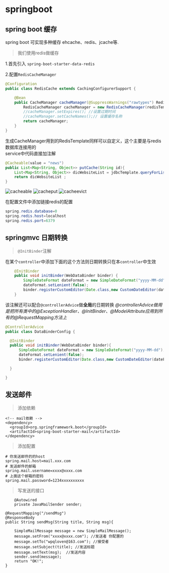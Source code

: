 # springboot

## spring boot 缓存

spring boot 可实现多种缓存 ehcache、redis、jcache等.

> 我们使用redis做缓存

1.首先引入 `spring-boot-starter-data-redis`

2.配置`RedisCacheManager`

```java
@Configuration
public class RedisCache extends CachingConfigurerSupport {

    @Bean
    public CacheManager cacheManager(@SuppressWarnings("rawtypes") RedisTemplate redisTemplate) {
        RedisCacheManager cacheManager = new RedisCacheManager(redisTemplate);
        //cacheManager.setExpires(); //设置过期时间
        //cacheManager.setCacheNames();// 设置缓存名称
        return cacheManager;
    }
}
```
生成CacheManager用到的RedisTemplate同样可以自定义，这个主要是与redis数据库连接用的  
service中代码直接加注解
```java
@Cacheable(value = "news")
public List<Map<String, Object>> putCache(String id){
    List<Map<String, Object>> dicWebsiteList = jdbcTemplate.queryForList("select * from news_webpage WHERE webpage_code = '"+id+"'");
    return dicWebsiteList ;
}
```  
![cacheable](https://user-images.githubusercontent.com/10717670/38196305-d26d5cfc-36b4-11e8-9368-7e338d56124e.png)
![cacheput](https://user-images.githubusercontent.com/10717670/38196309-d412644e-36b4-11e8-84da-9f6d44d58263.png)
![cacheevict](https://user-images.githubusercontent.com/10717670/38196307-d38460c2-36b4-11e8-956e-fa8b9660c997.png)

在配置文件中添加链接redis的配置   

```java
spring.redis.database=0
spring.redis.host=localhost
spring.redis.port=6379
```

## springmvc 日期转换

> `@InitBinder`注解

  在某个`controller`中添加下面的这个方法则日期转换只在本`controller`中生效

```java
    @InitBinder
    public void initBinder(WebDataBinder binder) {
        SimpleDateFormat dateFormat = new SimpleDateFormat("yyyy-MM-dd");
        dateFormat.setLenient(false);
        binder.registerCustomEditor(Date.class,new CustomDateEditor(dateFormat,true));
    }
```
  该注解还可以配合`@controllerAdvice`做<strong>全局</strong>的日期转换 <i>@controllerAdvice做用是把所有类中的@ExceptionHandler、@InitBinder、@ModelAttribute应用到所有的@RequestMapping方法上</i>
  ```java
  @ControllerAdvice
public class DataBinderConfig {

    @InitBinder
    public void initBinder(WebDataBinder binder){
        SimpleDateFormat dateFormat = new SimpleDateFormat("yyyy-MM-dd");
        dateFormat.setLenient(false);
        binder.registerCustomEditor(Date.class,new CustomDateEditor(dateFormat,true));

    }

}
  ```


## 发送邮件
> 添加依赖  

```
<!-- mail依赖 -->
<dependency>
  <groupId>org.springframework.boot</groupId>
  <artifactId>spring-boot-starter-mail</artifactId>
</dependency>
```  

>添加配置  

```
# 你发送邮件的的host
spring.mail.host=mail.xxx.com
# 发送邮件的邮箱
spring.mail.username=xxxx@xxxx.com
# 上面这个邮箱的密码
spring.mail.password=1234xxxxxxxxxx
```

> 写发送的接口

```
    @Autowired
    private JavaMailSender sender;
```

```
@RequestMapping("/sendMsg")
@ResponseBody
public String sendMsg(String title, String msg){

    SimpleMailMessage message = new SimpleMailMessage();
    message.setFrom("xxxx@xxxx.com"); //发送者 你配置的
    message.setTo("wpqloven@163.com"); //接受者
    message.setSubject(title); //发送标题
    message.setText(msg);  //发送内容
    sender.send(message);
    return "OK!";
}
```
